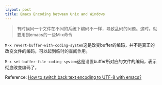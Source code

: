 ```yaml
---
layout: post
title: Emacs Encoding between Unix and Windows
---
```


>有时候同一个文件在不同的系统下编码不一样，导致乱码的问题。这时，就要用到emacs的一些M-x命令

`M-x revert-buffer-with-coding-system`这是改变buffer的编码，并不是真正的改变文件的编码，可以起到临时的查阅作用。

`M-x set-buffer-file-coding-system`这是设置buffer所对应的文件的编码，表示彻底改变编码了。

Reference: [How to switch back text encoding to UTF-8 with emacs?](http://superuser.com/questions/549497/how-to-switch-back-text-encoding-to-utf-8-with-emacs)
